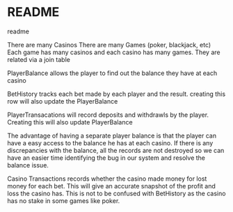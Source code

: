 # README

readme

There are many Casinos
There are many Games (poker, blackjack, etc)
Each game has many casinos and each casino has many games.  They are related via a join table

PlayerBalance allows the player to find out the balance they have at each casino

BetHistory tracks each bet made by each player and the result.  creating this row will also update the PlayerBalance

PlayerTransacations will record deposits and withdrawls by the player.  Creating this will also update PlayerBalance

The advantage of having a separate player balance is that the player can have a easy access to the balance he has at each casino. If there is any discrepancies with the balance, all the records are not destroyed so we can have an easier time identifying the bug in our system and resolve the balance issue.

Casino Transactions records whether the casino made money for lost money for each bet.  This will give an accurate snapshot of the profit and loss the casino has. This is not to be confused with BetHistory as the casino has no stake in some games like poker.

